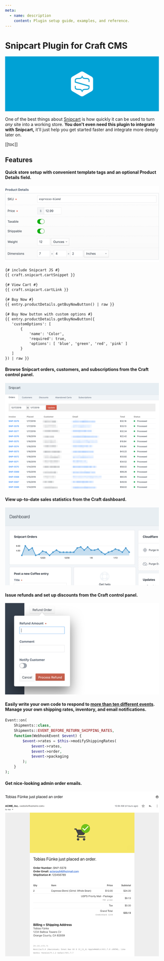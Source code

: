 ```yaml
---
meta:
  - name: description
    content: Plugin setup guide, examples, and reference.
---
```


# Snipcart Plugin for Craft CMS

![](../resources/hero.svg)

One of the best things about [Snipcart](https://snipcart.com/) is how quickly it can be used to turn *any* site into a working store. **You don't even need this plugin to integrate with Snipcart,** it'll just help you get started faster and integrate more deeply later on.

[[toc]]

## Features

#### Quick store setup with convenient template tags and an optional Product Details field.

![Product Details Field](../resources/field-type.png)

```twig
{# include Snipcart JS #}
{{ craft.snipcart.cartSnippet }}

{# View Cart #}
{{ craft.snipcart.cartLink }}

{# Buy Now #}
{{ entry.productDetails.getBuyNowButton() | raw }}

{# Buy Now button with custom options #}
{{ entry.productDetails.getBuyNowButton({
   'customOptions': [
       {
           'name': 'Color',
           'required': true,
           'options': [ 'blue', 'green', 'red', 'pink' ]
       }
   ]
}) | raw }}

```

#### Browse Snipcart orders, customers, and subscriptions from the Craft control panel.

![Orders](../resources/orders.png)

#### View up-to-date sales statistics from the Craft dashboard.

![Product Details Field](../resources/orders-widget.png)

#### Issue refunds and set up discounts from the Craft control panel.

![Refund Order](../resources/refund.png)

#### Easily write your own code to respond to [more than ten different events](/dev/events.md). Manage your own shipping rates, inventory, and email notifications.

```php
Event::on(
    Shipments::class,
    Shipments::EVENT_BEFORE_RETURN_SHIPPING_RATES,
    function(WebhookEvent $event) {
        $event->rates = $this->modifyShippingRates(
            $event->rates,
            $event->order,
            $event->packaging
        );
    }
);
```

#### Get nice-looking admin order emails.

![Admin Order Email](../resources/order-email.png)
